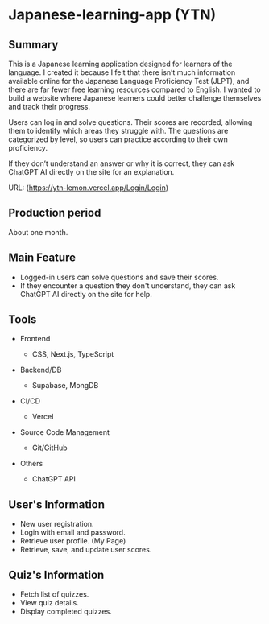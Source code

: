 # Japanese-learning-app (YTN)

## Summary

This is a Japanese learning application designed for learners of the language. I created it because I felt that there isn’t much information available online for the Japanese Language Proficiency Test (JLPT), and there are far fewer free learning resources compared to English. I wanted to build a website where Japanese learners could better challenge themselves and track their progress.

Users can log in and solve questions. Their scores are recorded, allowing them to identify which areas they struggle with. The questions are categorized by level, so users can practice according to their own proficiency.

If they don’t understand an answer or why it is correct, they can ask ChatGPT AI directly on the site for an explanation.

URL: (https://ytn-lemon.vercel.app/Login/Login)

## Production period

About one month.

## Main Feature

* Logged-in users can solve questions and save their scores.
* If they encounter a question they don't understand, they can ask ChatGPT AI directly on the site for help.

## Tools

* Frontend
  * CSS, Next.js, TypeScript
    
* Backend/DB
  * Supabase, MongDB
 
* CI/CD
  * Vercel
 
* Source Code Management
  * Git/GitHub
 
* Others
  * ChatGPT API
 
## User's Information

* New user registration.
* Login with email and password.
* Retrieve user profile. (My Page)
* Retrieve, save, and update user scores.

## Quiz's Information

* Fetch list of quizzes.
* View quiz details.
* Display completed quizzes.






